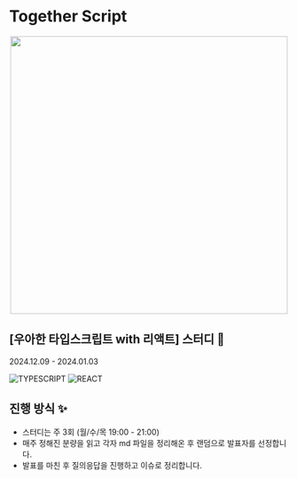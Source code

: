 
# Together Script
<div align="center">
  <img src="https://github.com/user-attachments/assets/5e2093c2-4202-4d21-87cf-6c1af616e916" width="500"/>
</div>

## [우아한 타입스크립트 with 리액트] 스터디 🔆
 
2024.12.09 - 2024.01.03

![TYPESCRIPT](https://img.shields.io/badge/TYPESCRIPT-3178C6?style=for-the-badge&logo=Typescript&logoColor=white)
![REACT](https://img.shields.io/badge/REACT-61DAFB?style=for-the-badge&logo=React&logoColor=black)


## 진행 방식 ✨

- 스터디는 주 3회 (월/수/목 19:00 - 21:00)
- 매주 정해진 분량을 읽고 각자 md 파일을 정리해온 후 랜덤으로 발표자를 선정합니다.
- 발표를 마친 후 질의응답을 진행하고 이슈로 정리합니다.
